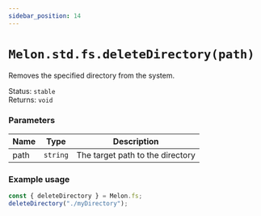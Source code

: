 ```yaml
---
sidebar_position: 14
---
```


# `Melon.std.fs.deleteDirectory(path)`

Removes the specified directory from the system.

Status: `stable` <br />
Returns: `void`

### Parameters

| Name | Type | Description |
| ---- | ---- | ----------- |
| path | `string` | The target path to the directory |

### Example usage

```ts
const { deleteDirectory } = Melon.fs;
deleteDirectory("./myDirectory");
```